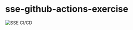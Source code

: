 # sse-github-actions-exercise

![SSE CI/CD](https://github.com/github/docs/actions/workflows/ci.yml/badge.svg)
